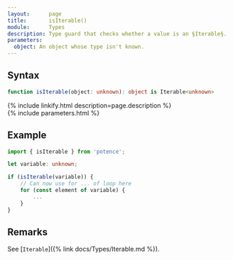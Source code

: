 ```yaml
---
layout:      page
title:       isIterable()
module:      Types
description: Type guard that checks whether a value is an §Iterable§.
parameters:
  object: An object whose type isn't known.
---
```

## Syntax

```ts
function isIterable(object: unknown): object is Iterable<unknown>
```

<div class="description">{% include linkify.html description=page.description %}</div>
{% include parameters.html %}

## Example

```ts
import { isIterable } from 'potence';

let variable: unknown;

if (isIterable(variable)) {
    // Can now use for ... of loop here
    for (const element of variable) {
        ...
    }
}
```

## Remarks

See [`Iterable`]({% link docs/Types/Iterable.md %}).

